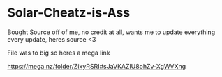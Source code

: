 # Solar-Cheatz-is-Ass
Bought Source off of me, no credit at all, wants me to update everything every update, heres source &lt;3

File was to big so heres a mega link


https://mega.nz/folder/ZixyRSRI#sJaVKAZlU8ohZv-XgWVXng
